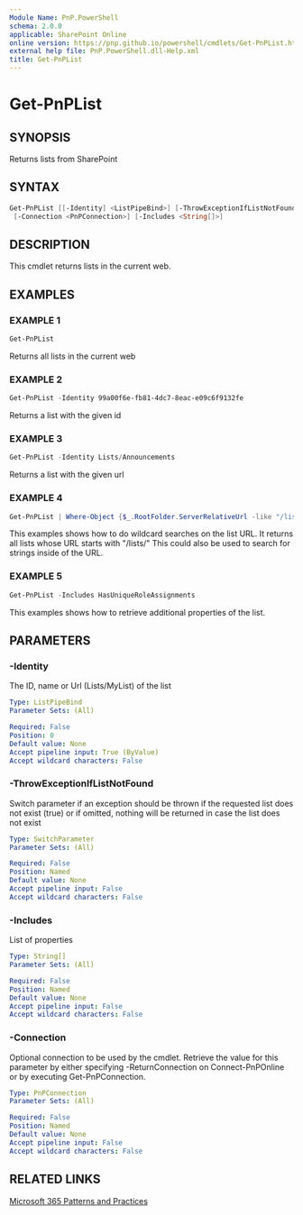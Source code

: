 ```yaml
---
Module Name: PnP.PowerShell
schema: 2.0.0
applicable: SharePoint Online
online version: https://pnp.github.io/powershell/cmdlets/Get-PnPList.html
external help file: PnP.PowerShell.dll-Help.xml
title: Get-PnPList
---
```

  
# Get-PnPList

## SYNOPSIS
Returns lists from SharePoint

## SYNTAX

```powershell
Get-PnPList [[-Identity] <ListPipeBind>] [-ThrowExceptionIfListNotFound] 
 [-Connection <PnPConnection>] [-Includes <String[]>] 
```

## DESCRIPTION
This cmdlet returns lists in the current web.

## EXAMPLES

### EXAMPLE 1
```powershell
Get-PnPList
```

Returns all lists in the current web

### EXAMPLE 2
```powershell
Get-PnPList -Identity 99a00f6e-fb81-4dc7-8eac-e09c6f9132fe
```

Returns a list with the given id

### EXAMPLE 3
```powershell
Get-PnPList -Identity Lists/Announcements
```

Returns a list with the given url

### EXAMPLE 4
```powershell
Get-PnPList | Where-Object {$_.RootFolder.ServerRelativeUrl -like "/lists/*"}
```

This examples shows how to do wildcard searches on the list URL. It returns all lists whose URL starts with "/lists/" This could also be used to search for strings inside of the URL.

### EXAMPLE 5
```powershell
Get-PnPList -Includes HasUniqueRoleAssignments
```

This examples shows how to retrieve additional properties of the list. 

## PARAMETERS

### -Identity
The ID, name or Url (Lists/MyList) of the list

```yaml
Type: ListPipeBind
Parameter Sets: (All)

Required: False
Position: 0
Default value: None
Accept pipeline input: True (ByValue)
Accept wildcard characters: False
```

### -ThrowExceptionIfListNotFound
Switch parameter if an exception should be thrown if the requested list does not exist (true) or if omitted, nothing will be returned in case the list does not exist

```yaml
Type: SwitchParameter
Parameter Sets: (All)

Required: False
Position: Named
Default value: None
Accept pipeline input: False
Accept wildcard characters: False
```

### -Includes
List of properties

```yaml
Type: String[]
Parameter Sets: (All)

Required: False
Position: Named
Default value: None
Accept pipeline input: False
Accept wildcard characters: False
```

### -Connection
Optional connection to be used by the cmdlet. Retrieve the value for this parameter by either specifying -ReturnConnection on Connect-PnPOnline or by executing Get-PnPConnection.

```yaml
Type: PnPConnection
Parameter Sets: (All)

Required: False
Position: Named
Default value: None
Accept pipeline input: False
Accept wildcard characters: False
```

## RELATED LINKS

[Microsoft 365 Patterns and Practices](https://aka.ms/m365pnp)
